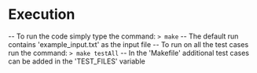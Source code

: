 Execution
================
-- To run the code simply type the command: ``> make``
-- The default run contains 'example_input.txt' as the input file
-- To run on all the test cases run the command: ``> make testAll``
-- In the 'Makefile' additional test cases can be added in the 'TEST_FILES' variable
